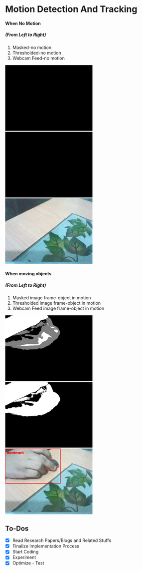 # Motion Detection And Tracking

#### When No Motion

##### *(From Left to Right)*
1. Masked-no motion
2. Thresholded-no motion
3. Webcam Feed-no motion


<p float="left">
<img src="./Images/No_Motion_Masked.jpg" width="280" />
<img src="./Images/No_Motion_Thresholded.jpg" width="280" />
<img src="./Images/No_Motion_Webcam.jpg" width="280" />
</p>


#### When moving objects

##### *(From Left to Right)*
1. Masked image frame-object in motion
2. Thresholded image frame-object in motion
3. Webcam Feed image frame-object in motion
<p float="left">
<img src="./Images/Motion_Masked.jpg" width="280" />
<img src="./Images/Motion_Thresholded.jpg" width="280" />
<img src="./Images/Motion_Webcam.jpg" width="280" />
</p>

## To-Dos
- [x] Read Research Papers/Blogs and Related Stuffs
- [x] Finalize Implementation Process
- [x] Start Coding
- [x] Experiment
- [x] Optimize - Test
